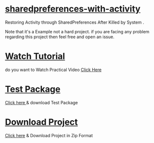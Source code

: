 # <a href="https://github.com/kuttahaitu/sharedpreferences-with-activity">sharedpreferences-with-activity</a>
Restoring Activity  through SharedPreferences After Killed by System .

Note that it's a Example not a hard project. if you are facing any problem regarding this project then feel free and open an issue.


<h1><a href="">Watch Tutorial</a></h1>
<p>do you want to Watch Practical Video <a href="">Click Here</a></p>

<h1><a href="">Test Package</a></h1>

<p><a href="">Click here </a> & download Test Package</p>

<h1><a href="https://github.com/kuttahaitu/sharedpreferences-with-activity/archive/refs/heads/main.zip">Download Project</a></h1>

<p><a href="https://github.com/kuttahaitu/sharedpreferences-with-activity/archive/refs/heads/main.zip">Click here</a> & Download Project in Zip Format</p>
